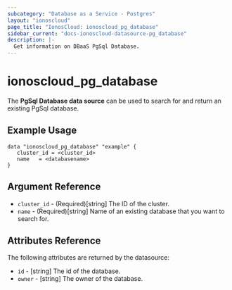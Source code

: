 ```yaml
---
subcategory: "Database as a Service - Postgres"
layout: "ionoscloud"
page_title: "IonosCloud: ionoscloud_pg_database"
sidebar_current: "docs-ionoscloud-datasource-pg_database"
description: |-
  Get information on DBaaS PgSql Database.
---
```


# ionoscloud\_pg_database

The **PgSql Database data source** can be used to search for and return an existing PgSql database.

## Example Usage

```hcl
data "ionoscloud_pg_database" "example" {
   cluster_id = <cluster_id>
   name   = <databasename>
}
```

## Argument Reference

* `cluster_id` - (Required)[string] The ID of the cluster.
* `name` - (Required)[string] Name of an existing database that you want to search for.

## Attributes Reference

The following attributes are returned by the datasource:

* `id` - [string] The id of the database.
* `owner` - [string] The owner of the database.

